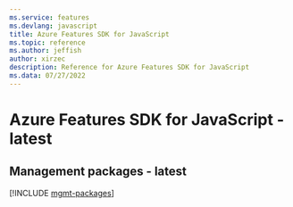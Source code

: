 ```yaml
---
ms.service: features
ms.devlang: javascript
title: Azure Features SDK for JavaScript
ms.topic: reference
ms.author: jeffish
author: xirzec
description: Reference for Azure Features SDK for JavaScript
ms.data: 07/27/2022
---
```

# Azure Features SDK for JavaScript - latest

## Management packages - latest
[!INCLUDE [mgmt-packages](features-mgmt-index.md)]